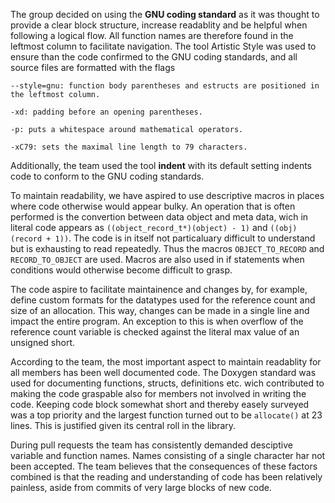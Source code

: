The group decided on using the **GNU coding standard** as it was thought to provide a clear block structure, increase readablity and be helpful when following a logical flow.
All function names are therefore found in the leftmost column to facilitate navigation. The tool Artistic Style was used to ensure than the code confirmed to the GNU coding standards,
and all source files are formatted with the flags

```
--style=gnu: function body parentheses and estructs are positioned in the leftmost column.

-xd: padding before an opening parentheses.

-p: puts a whitespace around mathematical operators.

-xC79: sets the maximal line length to 79 characters.
```

Additionally, the team used the tool **indent** with its default setting indents code to conform to the GNU coding standards.

To maintain readability, we have aspired to use descriptive macros in places where code otherwise would appear bulky.
An operation that is often performed is the convertion between data object and meta data, wich in literal code appears as `((object_record_t*)(object) - 1)` and `((obj)(record + 1))`.
The code is in itself not particaluary difficult to understand but is exhausting to read repeatedly. Thus the macros `OBJECT_TO_RECORD` and `RECORD_TO_OBJECT` are used.
Macros are also used in if statements when conditions would otherwise become difficult to grasp.

The code aspire to facilitate maintainence and changes by, for example, define custom formats for the datatypes used for the reference count and size of an allocation.
This way, changes can be made in a single line and impact the entire program.
An exception to this is when overflow of the reference count variable is checked against the literal max value of an unsigned short.

According to the team, the most important aspect to maintain readablity for all members has been well documented code.
The Doxygen standard was used for documenting functions, structs, definitions etc. wich contributed to making the code graspable also for members not involved in writing the code.
Keeping code block somewhat short and thereby easely surveyed was a top priority and the largest function turned out to be `allocate()` at 23 lines. This is justified given its central roll in the library.

During pull requests the team has consistently demanded desciptive variable and function names. Names consisting of a single character har not been accepted.
The team believes that the consequences of these factors combined is that the reading and understanding of code has been relatively painless, aside from commits of very large blocks of new code.
